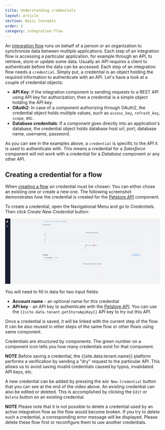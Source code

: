 ```yaml
---
title: Understanding credentials
layout: article
section: Basic Concepts
order: 3
category: integration-flow
---
```


An [integration flow](integration-flow) runs on behalf of a person or an
organization to synchronize data between multiple applications. Each step
of an integration flow is accessing a particular application, for example
through an API, to retrieve, store or update some data. Usually
an API requires a client to authenticate before the data can be accessed.
Each step of an integration flow needs a `credential`. Simply
put, a credential is an object holding the required information to
authenticate with an API. Let's have a look at a couple of credential
objects:

*   **API Key**: if the integration component is sending requests to a REST API
using API key for authorization, then a credential is a simple object
holding the API key.
*   **OAuth2**: In case of a component authorizing through OAuth2, the credential
object holds multiple values, such as `access_key`, `refresh_key`, `scope`, etc.
*   **Database credentials**: If a component goes directly into an application's
database, the credential object holds database host url, port, database name,
username, password.

As you can see in the examples above, a `credential` is specific to the
API it is used to authenticate with. This means a credential for a
*Salesforce* component will not work with a credential for a *Database*
component or any other API.

## Creating a credential for a flow

When [creating a flow](first-flow) an credential must be chosen. You can
either chose an existing one or create a new one. The following screenshot
demonstrates how the credential is created for the [Petstore API](https://petstore.elastic.io/docs/)
component.

To create a credential, open the Navigational Menu and go to *Credentials*. Then click *Create New Credential* button:

![](/assets/img/getting-started/credential/creds.gif)

You will need to fill in data for two input fields:
-   **Account name** - an optional name for this credential
-   **API key** - an API key to authenticate with the
[Petstore API]({{site.data.tenant.petStoreDocs}}). You can use the
`{{site.data.tenant.petStoreApiKey}}` API key to try out this API.

Once a credential is saved, it will be linked with the current step of
the flow. It can be also reused in other steps of the same flow or other
flows using same component.

Credentials are structured by components. The green number on a component icon tells you how many credentials exist for that component.

**NOTE** Before saving a credential, the {{site.data.tenant.name}} platform performs a verification by sending a "dry" request to the particular API. This allows us to avoid saving invalid credentials caused by typos, invalidated API keys, etc.

A new credential can be added by pressing the `Add New Credential` button that you can see at the end of the video above. An existing credential can also be edited or deleted. This is accomplished by clicking the `Edit` or `Delete` button on an existing credential.


**NOTE** Please note that it is not possible to delete a credential used by an active integration flow as the flow would become broken. If you try to delete such a credential, a corresponding error message will be displayed. Please delete these flow first or reconfigure them to use another credentials.
